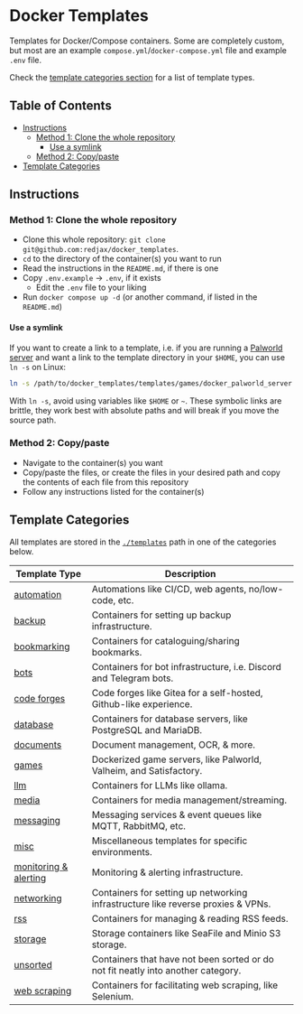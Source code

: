 # Docker Templates <!-- omit in toc -->

Templates for Docker/Compose containers. Some are completely custom, but most are an example `compose.yml`/`docker-compose.yml` file and example `.env` file.

Check the [template categories section](#template-categories) for a list of template types.

## Table of Contents  <!-- omit in toc -->

- [Instructions](#instructions)
  - [Method 1: Clone the whole repository](#method-1-clone-the-whole-repository)
    - [Use a symlink](#use-a-symlink)
  - [Method 2: Copy/paste](#method-2-copypaste)
- [Template Categories](#template-categories)

## Instructions

### Method 1: Clone the whole repository

- Clone this whole repository: `git clone git@github.com:redjax/docker_templates`.
- `cd` to the directory of the container(s) you want to run
- Read the instructions in the `README.md`, if there is one
- Copy `.env.example` -> `.env`, if it exists
  - Edit the `.env` file to your liking
- Run `docker compose up -d` (or another command, if listed in the `README.md`)

#### Use a symlink

If you want to create a link to a template, i.e. if you are running a [Palworld server](./templates/games/docker_palworld_server/) and want a link to the template directory in your `$HOME`, you can use `ln -s` on Linux:

```bash
ln -s /path/to/docker_templates/templates/games/docker_palworld_server /path/to/link
```

With `ln -s`, avoid using variables like `$HOME` or `~`. These symbolic links are brittle, they work best with absolute paths and will break if you move the source path.

### Method 2: Copy/paste

- Navigate to the container(s) you want
- Copy/paste the files, or create the files in your desired path and copy the contents of each file from this repository
- Follow any instructions listed for the container(s)

## Template Categories

All templates are stored in the [`./templates`](./templates) path in one of the categories below.

| Template Type | Description |
| ------------------ | ----------- |
| [automation](./templates/automation) | Automations like CI/CD, web agents, no/low-code, etc. |
| [backup](./templates/backup) | Containers for setting up backup infrastructure. |
| [bookmarking](./templates/bookmarking) | Containers for cataloguing/sharing bookmarks. |
| [bots](./templates/bots) | Containers for bot infrastructure, i.e. Discord and Telegram bots. |
| [code forges](./templates/code) | Code forges like Gitea for a self-hosted, Github-like experience. |
| [database](./templates/database) | Containers for database servers, like PostgreSQL and MariaDB. |
| [documents](./templates/documents) | Document management, OCR, & more. |
| [games](./templates/games) | Dockerized game servers, like Palworld, Valheim, and Satisfactory. |
| [llm](./templates/llm) | Containers for LLMs like ollama. |
| [media](./templates/media) | Containers for media management/streaming. |
| [messaging](./templates/messaging) | Messaging services & event queues like MQTT, RabbitMQ, etc. |
| [misc](./templates/misc) | Miscellaneous templates for specific environments. |
| [monitoring & alerting](./templates/monitoring_alerting) | Monitoring & alerting infrastructure. |
| [networking](./templates/networking) | Containers for setting up networking infrastructure like reverse proxies & VPNs. |
| [rss](./templates/rss) | Containers for managing & reading RSS feeds. |
| [storage](./templates/storage) | Storage containers like SeaFile and Minio S3 storage. |
| [unsorted](./templates/unsorted) | Containers that have not been sorted or do not fit neatly into another category. |
| [web scraping](./templates/web_scraping/) | Containers for facilitating web scraping, like Selenium. |
